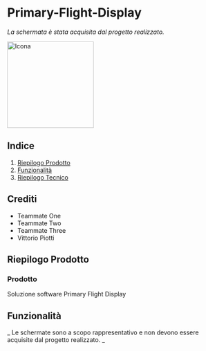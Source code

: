 # Primary-Flight-Display

_La schermata è stata acquisita dal progetto realizzato._

<img src="https://github.com/vittorioPiotti/Primary-Flight-Display/blob/main/project/screenshots/Display.png" alt="Icona" width="200"/>


## Indice

1. [Riepilogo Prodotto](#riepilogo-prodotto)
2. [Funzionalità](#casi-duso)
3. [Riepilogo Tecnico](#riepilogo-tecnico)


## Crediti

- Teammate One
- Teammate Two
- Teammate Three
- Vittorio Piotti

## Riepilogo Prodotto

### Prodotto

Soluzione software Primary Flight Display

## Funzionalità

_ Le schermate sono a scopo rappresentativo e non devono essere acquisite dal progetto realizzato. _


